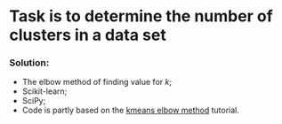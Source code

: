 # Task is to determine the number of clusters in a data set
### Solution:
- The elbow method of finding value for *k*;
- Scikit-learn;
- SciPy;
- Code is partly based on the [kmeans elbow method](https://pythonprogramminglanguage.com/kmeans-elbow-method/) tutorial.
